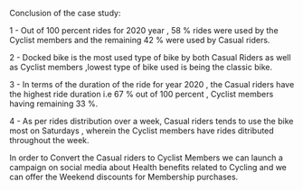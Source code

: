 Conclusion of the case study:

1 - Out of 100 percent rides for 2020 year , 58 % rides were used by the Cyclist members and the remaining 42 % were used by Casual riders.

2 - Docked bike is the most used type of bike by both Casual Riders as well as Cyclist members ,lowest type of bike used is being the classic bike.

3 - In terms of the duration of the ride for year 2020 , the Casual riders have the highest ride duration i.e 67 % out of 100 percent , Cyclist members having remaining 33 %.

4 - As per rides distribution over a week, Casual riders tends to use the bike most on Saturdays , wherein the Cyclist members have rides ditributed throughout the week.

In order to Convert the Casual riders to Cyclist Members we can launch a campaign on social media about Health benefits related to Cycling and we can offer the Weekend discounts for Membership purchases.
